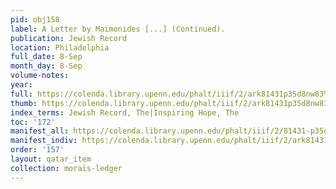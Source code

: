 ```yaml
---
pid: obj158
label: A Letter by Maimonides [...] (Continued).
publication: Jewish Record
location: Philadelphia
full_date: 8-Sep
month_day: 8-Sep
volume-notes:
year:
full: https://colenda.library.upenn.edu/phalt/iiif/2/ark81431p35d8nw83%2FSHA256E-s7588832--7ff3273e926bddf76f4b0fd11e727bc6bd27615bffd25b6921752c6cc114ae30.jpeg/full/3500,/0/default.jpg
thumb: https://colenda.library.upenn.edu/phalt/iiif/2/ark81431p35d8nw83%2FSHA256E-s7588832--7ff3273e926bddf76f4b0fd11e727bc6bd27615bffd25b6921752c6cc114ae30.jpeg/full/!200,200/0/default.jpg
index_terms: Jewish Record, The|Inspiring Hope, The
toc: '172'
manifest_all: https://colenda.library.upenn.edu/phalt/iiif/2/81431-p35d8nw83/manifest
manifest_indiv: https://colenda.library.upenn.edu/phalt/iiif/2/ark81431p35d8nw83%2FSHA256E-s7588832--7ff3273e926bddf76f4b0fd11e727bc6bd27615bffd25b6921752c6cc114ae30.jpeg
order: '157'
layout: qatar_item
collection: morais-ledger
---
```

